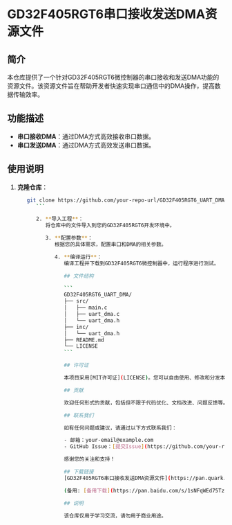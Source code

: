 # GD32F405RGT6串口接收发送DMA资源文件

## 简介

本仓库提供了一个针对GD32F405RGT6微控制器的串口接收和发送DMA功能的资源文件。该资源文件旨在帮助开发者快速实现串口通信中的DMA操作，提高数据传输效率。

## 功能描述

- **串口接收DMA**：通过DMA方式高效接收串口数据。
- **串口发送DMA**：通过DMA方式高效发送串口数据。

## 使用说明

1. **克隆仓库**：
   ```bash
      git clone https://github.com/your-repo-url/GD32F405RGT6_UART_DMA.git
         ```

         2. **导入工程**：
            将仓库中的文件导入到您的GD32F405RGT6开发环境中。

            3. **配置参数**：
               根据您的具体需求，配置串口和DMA的相关参数。

               4. **编译运行**：
                  编译工程并下载到GD32F405RGT6微控制器中，运行程序进行测试。

                  ## 文件结构

                  ```
                  GD32F405RGT6_UART_DMA/
                  ├── src/
                  │   ├── main.c
                  │   ├── uart_dma.c
                  │   └── uart_dma.h
                  ├── inc/
                  │   └── uart_dma.h
                  ├── README.md
                  └── LICENSE
                  ```

                  ## 许可证

                  本项目采用[MIT许可证](LICENSE)。您可以自由使用、修改和分发本项目的代码。

                  ## 贡献

                  欢迎任何形式的贡献，包括但不限于代码优化、文档改进、问题反馈等。请通过提交Issue或Pull Request的方式参与贡献。

                  ## 联系我们

                  如有任何问题或建议，请通过以下方式联系我们：

                  - 邮箱：your-email@example.com
                  - GitHub Issue：[提交Issue](https://github.com/your-repo-url/GD32F405RGT6_UART_DMA/issues)

                  感谢您的关注和支持！

                  ## 下载链接
                  [GD32F405RGT6串口接收发送DMA资源文件](https://pan.quark.cn/s/82dd38199b4b) 

                  (备用: [备用下载](https://pan.baidu.com/s/1sNFqWEd75Tz-ToGPMISWZA?pwd=1234))

                  ## 说明

                  该仓库仅用于学习交流，请勿用于商业用途。
